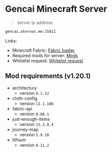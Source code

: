 # Gencai Minecraft Server
> server ip address
```sh
gencai.aternos.me:15811
```

Links:
* Minecraft Fabric: [Fabric loader](https://fabricmc.net)
* Required mods for server: [Mods](mods)
* Whitelist request: [Whitelist request](https://github.com/jvblx/mc-server/issues/new/choose)

## Mod requirements (v1.20.1)

* architectury
    * version `9.1.12`
* cloth-config
    * version `11.1.106`
* fabric-api
    * version `0.86.1`
* just-enough-items
    * version `15.3.0.4`
* journey-map
    * version `5.9.10`
* lithium
    * version `0.11.2`
